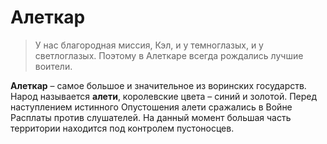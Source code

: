 # Алеткар
> У нас благородная миссия, Кэл, и у темноглазых, и у светлоглазых. Поэтому в Алеткаре всегда рождались лучшие воители.

**Алеткар** – самое большое и значительное из воринских государств. Народ называется **алети**, королевские цвета – синий и золотой. Перед наступлением истинного Опустошения алети сражались в Войне Расплаты против слушателей. На данный момент большая часть территории находится под контролем пустоносцев.
